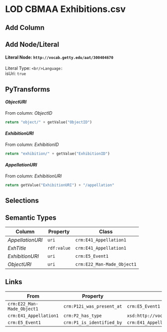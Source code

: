 # LOD CBMAA Exhibitions.csv

## Add Column

## Add Node/Literal
#### Literal Node: `http://vocab.getty.edu/aat/300404670`
Literal Type: ``
<br/>Language: ``
<br/>isUri: `true`


## PyTransforms
#### _ObjectURI_
From column: _ObjectID_
``` python
return "object/" + getValue("ObjectID")
```

#### _ExhibitionURI_
From column: _ExhibitionID_
``` python
return "exhibition/" + getValue("ExhibitionID")
```

#### _AppellationURI_
From column: _ExhibitionURI_
``` python
return getValue("ExhibitionURI") + "/appellation"
```


## Selections

## Semantic Types
| Column | Property | Class |
|  ----- | -------- | ----- |
| _AppellationURI_ | `uri` | `crm:E41_Appellation1`|
| _ExhTitle_ | `rdf:value` | `crm:E41_Appellation1`|
| _ExhibitionURI_ | `uri` | `crm:E5_Event1`|
| _ObjectURI_ | `uri` | `crm:E22_Man-Made_Object1`|


## Links
| From | Property | To |
|  --- | -------- | ---|
| `crm:E22_Man-Made_Object1` | `crm:P12i_was_present_at` | `crm:E5_Event1`|
| `crm:E41_Appellation1` | `crm:P2_has_type` | `xsd:http://vocab.getty.edu/aat/300404670`|
| `crm:E5_Event1` | `crm:P1_is_identified_by` | `crm:E41_Appellation1`|
